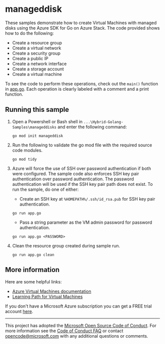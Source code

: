 # manageddisk

These samples demonstrate how to create Virtual Machines with managed disks using the Azure SDK for Go on Azure Stack.
The code provided shows how to do the following:

- Create a resource group
- Create a virtual network
- Create a security group
- Create a public IP
- Create a network interface
- Create a storage account
- Create a virtual machine

To see the code to perform these operations,
check out the `main()` function in [app.go](app.go).
Each operation is clearly labeled with a comment and a print function.


## Running this sample

1. Open a Powershell or Bash shell in `...\Hybrid-Golang-Samples\manageddisks` and enter the following command:
    ```
    go mod init manageddisk
    ```

1. Run the following to validate the go mod file with the required source code modules.
    ```
    go mod tidy
    ```

1. Azure will force the use of SSH over password authentication if both were configured. The sample code also enforces SSH key pair authentication over password authentication. The password authentication will be used if the SSH key pair path does not exist. To run the sample, do one of either:
    - Create an SSH key at `%HOMEPATH%/.ssh/id_rsa.pub` for SSH key pair authentication.
    ```
    go run app.go
    ```
    - Pass a string parameter as the VM admin password for password authentication.
    ```
    go run app.go <PASSWORD>
    ```

1. Clean the resource group created during sample run.
    ```
    go run app.go clean
    ```

## More information

Here are some helpful links:

- [Azure Virtual Machines documentation](https://azure.microsoft.com/services/virtual-machines/)
- [Learning Path for Virtual Machines](https://azure.microsoft.com/documentation/learning-paths/virtual-machines/)

If you don't have a Microsoft Azure subscription you can get a FREE trial account [here](http://go.microsoft.com/fwlink/?LinkId=330212).

---

This project has adopted the [Microsoft Open Source Code of Conduct](https://opensource.microsoft.com/codeofconduct/). For more information see the [Code of Conduct FAQ](https://opensource.microsoft.com/codeofconduct/faq/) or contact [opencode@microsoft.com](mailto:opencode@microsoft.com) with any additional questions or comments.
